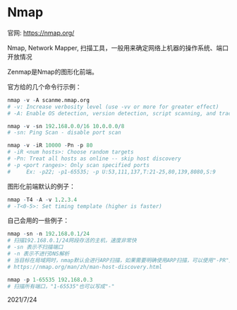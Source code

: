 # Nmap

官网: https://nmap.org/  

Nmap, Network Mapper, 扫描工具，一般用来确定网络上机器的操作系统、端口开放情况  

Zenmap是Nmap的图形化前端。  

官方给的几个命令行示例：  
```r
nmap -v -A scanme.nmap.org
# -v: Increase verbosity level (use -vv or more for greater effect)
# -A: Enable OS detection, version detection, script scanning, and traceroute

nmap -v -sn 192.168.0.0/16 10.0.0.0/8
# -sn: Ping Scan - disable port scan

nmap -v -iR 10000 -Pn -p 80
# -iR <num hosts>: Choose random targets
# -Pn: Treat all hosts as online -- skip host discovery
# -p <port ranges>: Only scan specified ports
#     Ex: -p22; -p1-65535; -p U:53,111,137,T:21-25,80,139,8080,S:9
```

图形化前端默认的例子：  
```r
nmap -T4 -A -v 1.2.3.4
# -T<0-5>: Set timing template (higher is faster)
```


自己会用的一些例子：  
```r
nmap -sn -n 192.168.0.1/24
# 扫描192.168.0.1/24网段存活的主机，速度非常快
# -sn 表示不扫描端口
# -n 表示不进行DNS解析
# 当目标在局域网时，nmap默认会进行ARP扫描，如果需要明确使用ARP扫描，可以使用"-PR"选项
# https://nmap.org/man/zh/man-host-discovery.html

nmap -p 1-65535 192.168.0.3
# 扫描所有端口，"1-65535"也可以写成"-"
```


2021/7/24  
